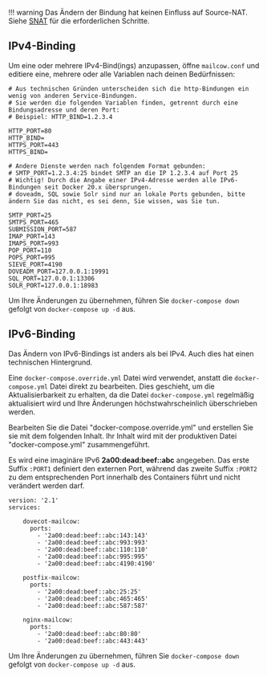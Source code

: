 !!! warning
    Das Ändern der Bindung hat keinen Einfluss auf Source-NAT. Siehe [SNAT](../post_installation/firststeps-snat.de.md) für die erforderlichen Schritte.

## IPv4-Binding

Um eine oder mehrere IPv4-Bind(ings) anzupassen, öffne `mailcow.conf` und editiere eine, mehrere oder alle Variablen nach deinen Bedürfnissen:

```
# Aus technischen Gründen unterscheiden sich die http-Bindungen ein wenig von anderen Service-Bindungen.
# Sie werden die folgenden Variablen finden, getrennt durch eine Bindungsadresse und deren Port:
# Beispiel: HTTP_BIND=1.2.3.4

HTTP_PORT=80
HTTP_BIND=
HTTPS_PORT=443
HTTPS_BIND=

# Andere Dienste werden nach folgendem Format gebunden:
# SMTP_PORT=1.2.3.4:25 bindet SMTP an die IP 1.2.3.4 auf Port 25
# Wichtig! Durch die Angabe einer IPv4-Adresse werden alle IPv6-Bindungen seit Docker 20.x übersprungen.
# doveadm, SQL sowie Solr sind nur an lokale Ports gebunden, bitte ändern Sie das nicht, es sei denn, Sie wissen, was Sie tun.

SMTP_PORT=25
SMTPS_PORT=465
SUBMISSION_PORT=587
IMAP_PORT=143
IMAPS_PORT=993
POP_PORT=110
POPS_PORT=995
SIEVE_PORT=4190
DOVEADM_PORT=127.0.0.1:19991
SQL_PORT=127.0.0.1:13306
SOLR_PORT=127.0.0.1:18983
```

Um Ihre Änderungen zu übernehmen, führen Sie `docker-compose down` gefolgt von `docker-compose up -d` aus.

## IPv6-Binding

Das Ändern von IPv6-Bindings ist anders als bei IPv4. Auch dies hat einen technischen Hintergrund.

Eine `docker-compose.override.yml` Datei wird verwendet, anstatt die `docker-compose.yml` Datei direkt zu bearbeiten. Dies geschieht, um die Aktualisierbarkeit zu erhalten, da die Datei `docker-compose.yml` regelmäßig aktualisiert wird und Ihre Änderungen höchstwahrscheinlich überschrieben werden.

Bearbeiten Sie die Datei "docker-compose.override.yml" und erstellen Sie sie mit dem folgenden Inhalt. Ihr Inhalt wird mit der produktiven Datei "docker-compose.yml" zusammengeführt.

Es wird eine imaginäre IPv6 **2a00:dead:beef::abc** angegeben. Das erste Suffix `:PORT1` definiert den externen Port, während das zweite Suffix `:PORT2` zu dem entsprechenden Port innerhalb des Containers führt und nicht verändert werden darf.

```
version: '2.1'
services:

    dovecot-mailcow:
      ports:
        - '2a00:dead:beef::abc:143:143'
        - '2a00:dead:beef::abc:993:993'
        - '2a00:dead:beef::abc:110:110'
        - '2a00:dead:beef::abc:995:995'
        - '2a00:dead:beef::abc:4190:4190'

    postfix-mailcow:
      ports:
        - '2a00:dead:beef::abc:25:25'
        - '2a00:dead:beef::abc:465:465'
        - '2a00:dead:beef::abc:587:587'

    nginx-mailcow:
      ports:
        - '2a00:dead:beef::abc:80:80'
        - '2a00:dead:beef::abc:443:443'
```

Um Ihre Änderungen zu übernehmen, führen Sie `docker-compose down` gefolgt von `docker-compose up -d` aus.